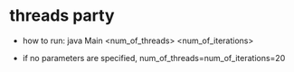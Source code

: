 # threads party

* how to run:
java Main <num_of_threads> <num_of_iterations>

- if no parameters are specified, num_of_threads=num_of_iterations=20
